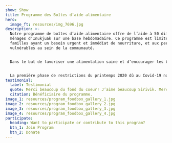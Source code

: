 ```yaml
---
show: Show
title: Programme des Boîtes d’aide alimentaire
hero:
  image_ft: resources/img_7696.jpg
description: >-
  Notre programme de boîtes d’aide alimentaire offre de l’aide à 50 différents
  ménages d’Inukjuak sur une base hebdomadaire. Ce programme est limité aux
  familles ayant un besoin urgent et immédiat de nourriture, et aux personnes
  vulnérables au sein de la communauté.


  Dans le but de favoriser une alimentation saine et d’encourager les bénéficiaires à se cuisiner des repas, chaque boîte contient un regroupement d’ingrédients nécessaires à la préparation de recettes simples.


  La première phase de restrictions du printemps 2020 dû au Covid-19 nous a fait démarrer le programme de boîtes d’aide alimentaire et a pu continuer grâce à l’aide de volontaires et au soutien d’organismes locaux.
testimonial:
  label: Testimonial
  quote: Merci beaucoup du fond du coeur! J’aime beaucoup Sirivik. Merci”
  citation: Bénéficiaire du programme.
image_1: resources/program_foodbox_gallery_1.jpg
image_2: resources/program_foodbox_gallery_2.jpg
image_3: resources/program_foodbox_gallery_3.jpg
image_4: resources/program_foodbox_gallery_4.jpg
participate:
  heading: Want to participate or contribute to this program?
  btn_1: Join Program
  btn_2: Donate
---
```


